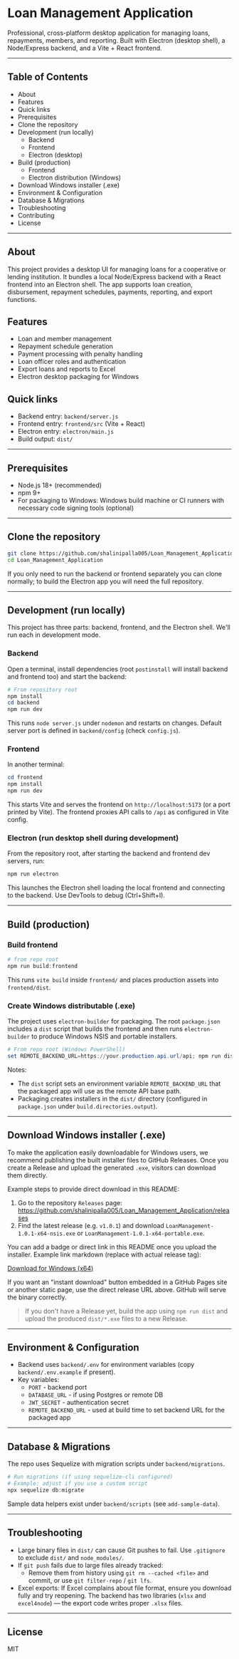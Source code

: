 
# Loan Management Application

Professional, cross-platform desktop application for managing loans, repayments, members, and reporting. Built with Electron (desktop shell), a Node/Express backend, and a Vite + React frontend.

---

## Table of Contents

- About
- Features
- Quick links
- Prerequisites
- Clone the repository
- Development (run locally)
	- Backend
	- Frontend
	- Electron (desktop)
- Build (production)
	- Frontend
	- Electron distribution (Windows)
- Download Windows installer (.exe)
- Environment & Configuration
- Database & Migrations
- Troubleshooting
- Contributing
- License

---

## About

This project provides a desktop UI for managing loans for a cooperative or lending institution. It bundles a local Node/Express backend with a React frontend into an Electron shell. The app supports loan creation, disbursement, repayment schedules, payments, reporting, and export functions.

## Features

- Loan and member management
- Repayment schedule generation
- Payment processing with penalty handling
- Loan officer roles and authentication
- Export loans and reports to Excel
- Electron desktop packaging for Windows

## Quick links

- Backend entry: `backend/server.js`
- Frontend entry: `frontend/src` (Vite + React)
- Electron entry: `electron/main.js`
- Build output: `dist/`

---

## Prerequisites

- Node.js 18+ (recommended)
- npm 9+
- For packaging to Windows: Windows build machine or CI runners with necessary code signing tools (optional)

---

## Clone the repository

```bash
git clone https://github.com/shalinipalla005/Loan_Management_Application.git
cd Loan_Management_Application
```

If you only need to run the backend or frontend separately you can clone normally; to build the Electron app you will need the full repository.

---

## Development (run locally)

This project has three parts: backend, frontend, and the Electron shell. We'll run each in development mode.

### Backend

Open a terminal, install dependencies (root `postinstall` will install backend and frontend too) and start the backend:

```powershell
# From repository root
npm install
cd backend
npm run dev
```

This runs `node server.js` under `nodemon` and restarts on changes. Default server port is defined in `backend/config` (check `config.js`).

### Frontend

In another terminal:

```powershell
cd frontend
npm install
npm run dev
```

This starts Vite and serves the frontend on `http://localhost:5173` (or a port printed by Vite). The frontend proxies API calls to `/api` as configured in Vite config.

### Electron (run desktop shell during development)

From the repository root, after starting the backend and frontend dev servers, run:

```powershell
npm run electron
```

This launches the Electron shell loading the local frontend and connecting to the backend. Use DevTools to debug (Ctrl+Shift+I).

---

## Build (production)

### Build frontend

```powershell
# from repo root
npm run build:frontend
```

This runs `vite build` inside `frontend/` and places production assets into `frontend/dist`.

### Create Windows distributable (.exe)

The project uses `electron-builder` for packaging. The root `package.json` includes a `dist` script that builds the frontend and then runs `electron-builder` to produce Windows NSIS and portable installers.

```powershell
# From repo root (Windows PowerShell)
set REMOTE_BACKEND_URL=https://your.production.api.url/api; npm run dist
```

Notes:
- The `dist` script sets an environment variable `REMOTE_BACKEND_URL` that the packaged app will use as the remote API base path.
- Packaging creates installers in the `dist/` directory (configured in `package.json` under `build.directories.output`).

---

## Download Windows installer (.exe)

To make the application easily downloadable for Windows users, we recommend publishing the built installer files to GitHub Releases. Once you create a Release and upload the generated `.exe`, visitors can download them directly.

Example steps to provide direct download in this README:

1. Go to the repository `Releases` page: https://github.com/shalinipalla005/Loan_Management_Application/releases
2. Find the latest release (e.g. `v1.0.1`) and download `LoanManagement-1.0.1-x64-nsis.exe` or `LoanManagement-1.0.1-x64-portable.exe`.

You can add a badge or direct link in this README once you upload the installer. Example link markdown (replace with actual release tag):

[Download for Windows (x64)](https://github.com/shalinipalla005/Loan_Management_Application/releases/download/v1.0.1/LoanManagement-1.0.1-x64-nsis.exe)

If you want an "instant download" button embedded in a GitHub Pages site or another static page, use the direct release URL above. GitHub will serve the binary correctly.

> If you don't have a Release yet, build the app using `npm run dist` and upload the produced `dist/*.exe` files to a new Release.

---

## Environment & Configuration

- Backend uses `backend/.env` for environment variables (copy `backend/.env.example` if present).
- Key variables:
	- `PORT` - backend port
	- `DATABASE_URL` - if using Postgres or remote DB
	- `JWT_SECRET` - authentication secret
	- `REMOTE_BACKEND_URL` - used at build time to set backend URL for the packaged app

---

## Database & Migrations

The repo uses Sequelize with migration scripts under `backend/migrations`.

```powershell
# Run migrations (if using sequelize-cli configured)
# Example: adjust if you use a custom script
npx sequelize db:migrate
```

Sample data helpers exist under `backend/scripts` (see `add-sample-data`).

---

## Troubleshooting

- Large binary files in `dist/` can cause Git pushes to fail. Use `.gitignore` to exclude `dist/` and `node_modules/`.
- If `git push` fails due to large files already tracked:
	- Remove them from history using `git rm --cached <file>` and commit, or use `git filter-repo` / `git lfs`.
- Excel exports: If Excel complains about file format, ensure you download fully and try reopening. The backend has two libraries (`xlsx` and `excel4node`) — the export code writes proper `.xlsx` files.

---

## License

MIT
